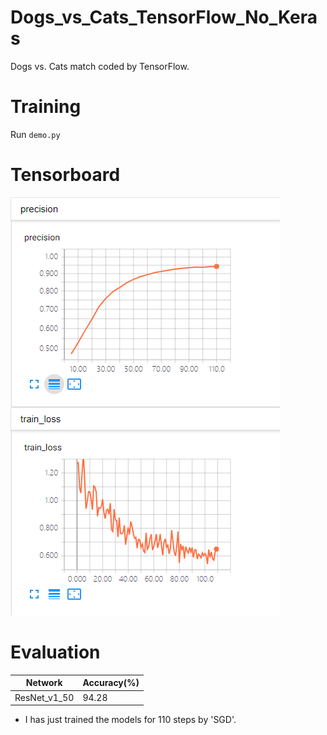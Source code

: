 # Dogs_vs_Cats_TensorFlow_No_Keras
Dogs vs. Cats match coded by TensorFlow.

# Training
Run `demo.py`

# Tensorboard
![](misc/loss_precision.png)

# Evaluation
| Network | Accuracy(%)|
|---|---|
| ResNet_v1_50 | 94.28 |
- I has just trained the models for 110 steps by 'SGD'.
